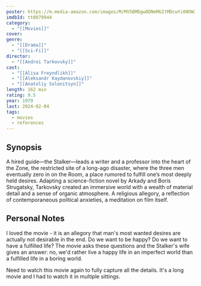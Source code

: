 ```yaml
---
poster: https://m.media-amazon.com/images/M/MV5BMDgwODNmMGItMDcwYi00OWZjLTgyZjAtMGYwMmI4N2Q0NmJmXkEyXkFqcGdeQXVyNzY1MTU0Njk@._V1_SX300.jpg
imdbId: tt0079944
category:
  - "[[Movies]]"
cover: 
genre:
  - "[[Drama]]"
  - "[[Sci-Fi]]"
director:
  - "[[Andrei Tarkovsky]]"
cast:
  - "[[Alisa Freyndlikh]]"
  - "[[Aleksandr Kaydanovskiy]]"
  - "[[Anatoliy Solonitsyn]]"
length: 162 min
rating: 9.5
year: 1979
last: 2024-02-04
tags:
  - movies
  - references
---
```

## Synopsis

A hired guide—the Stalker—leads a writer and a professor into the heart of the Zone, the restricted site of a long-ago disaster, where the three men eventually zero in on the Room, a place rumored to fulfill one’s most deeply held desires. Adapting a science-fiction novel by Arkady and Boris Strugatsky, Tarkovsky created an immersive world with a wealth of material detail and a sense of organic atmosphere. A religious allegory, a reflection of contemporaneous political anxieties, a meditation on film itself.

## Personal Notes

I loved the movie - it is an allegory that man's most wanted desires are actually not desirable in the end. Do we want to be happy? Do we want to have a fulfilled life? The movie asks these questions and the Stalker's wife gives an answer: no, we'd rather live a happy life in an imperfect world than a fulfilled life in a boring world. 

Need to watch this movie again to fully capture all the details. It's a long movie and I had to watch it in multiple sittings.


